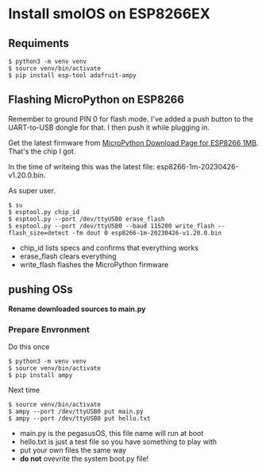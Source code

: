 # Install smolOS on ESP8266EX

## Requiments
```
$ python3 -m venv venv
$ source venv/bin/activate
$ pip install esp-tool adafruit-ampy
```

## Flashing MicroPython on ESP8266
Remember to ground PIN 0 for flash mode. I've added a push button to the UART-to-USB dongle for that. I then push it while plugging in.

Get the latest firmware from [MicroPython Download Page for ESP8266 1MB](https://micropython.org/download/esp8266-1m/). That's the chip I got.

In the time of writeing this was the latest file: esp8266-1m-20230426-v1.20.0.bin.

As super user.

```
$ su
$ esptool.py chip_id
$ esptool.py --port /dev/ttyUSB0 erase_flash
$ esptool.py --port /dev/ttyUSB0 --baud 115200 write_flash --flash_size=detect -fm dout 0 esp8266-1m-20230426-v1.20.0.bin
```

- chip_id lists specs and confirms that everything works
- erase_flash clears everything
- write_flash flashes the MicroPython firmware

## pushing OSs
**Rename downloaded sources to main.py**
### Prepare Envronment
Do this once
```
$ python3 -m venv venv
$ source venv/bin/activate
$ pip install ampy
```

Next time
```
$ source venv/bin/activate
$ ampy --port /dev/ttyUSB0 put main.py
$ ampy --port /dev/ttyUSB0 put hello.txt
```
- main.py is the pegasusOS, this file name will run at boot
- hello.txt is just a test file so you have something to play with
- put your own files the same way
- **do not** ovevrite the system boot.py file!
